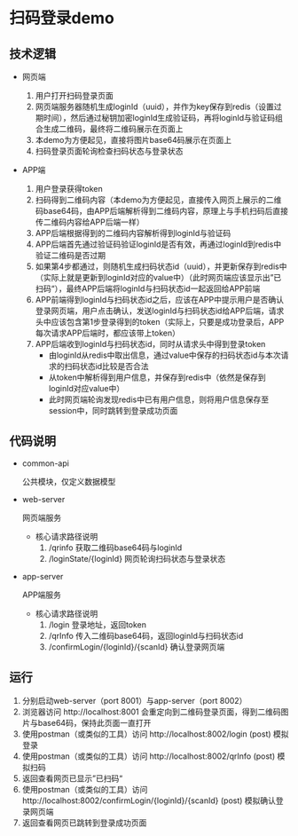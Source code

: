 # 扫码登录demo

## 技术逻辑

- 网页端

    1. 用户打开扫码登录页面
    2. 网页端服务器随机生成loginId（uuid），并作为key保存到redis（设置过期时间），然后通过秘钥加密loginId生成验证码，再将loginId与验证码组合生成二维码，最终将二维码展示在页面上
    3. 本demo为方便起见，直接将图片base64码展示在页面上
    4. 扫码登录页面轮询检查扫码状态与登录状态

- APP端
    1. 用户登录获得token
    2. 扫码得到二维码内容（本demo为方便起见，直接传入网页上展示的二维码base64码，由APP后端解析得到二维码内容，原理上与手机扫码后直接传二维码内容给APP后端一样）
    3. APP后端根据得到的二维码内容解析得到loginId与验证码
    4. APP后端首先通过验证码验证loginId是否有效，再通过loginId到redis中验证二维码是否过期
    5. 如果第4步都通过，则随机生成扫码状态id（uuid），并更新保存到redis中（实际上就是更新到loginId对应的value中）（此时网页端应该显示出”已扫码“），最终APP后端将loginId与扫码状态id一起返回给APP前端
    6. APP前端得到loginId与扫码状态id之后，应该在APP中提示用户是否确认登录网页端，用户点击确认，发送loginId与扫码状态id给APP后端，请求头中应该包含第1步登录得到的token（实际上，只要是成功登录后，APP每次请求APP后端时，都应该带上token）
    7. APP后端收到loginId与扫码状态id，同时从请求头中得到登录token
        - 由loginId从redis中取出信息，通过value中保存的扫码状态id与本次请求的扫码状态id比较是否合法
        - 从token中解析得到用户信息，并保存到redis中（依然是保存到loginId对应value中） 
        - 此时网页端轮询发现redis中已有用户信息，则将用户信息保存至session中，同时跳转到登录成功页面

## 代码说明

- common-api

  公共模块，仅定义数据模型

- web-server

  网页端服务

    - 核心请求路径说明
        1. /qrinfo
        获取二维码base64码与loginId
        2. /loginState/{loginId}
        网页轮询扫码状态与登录状态
- app-server

  APP端服务
    - 核心请求路径说明
        1. /login
        登录地址，返回token
        2. /qrInfo
        传入二维码base64码，返回loginId与扫码状态id
        3. /confirmLogin/{loginId}/{scanId}
        确认登录网页端

## 运行

1. 分别启动web-server（port 8001）与app-server（port 8002）
2. 浏览器访问 http://localhost:8001 会重定向到二维码登录页面，得到二维码图片与base64码，保持此页面一直打开
3. 使用postman（或类似的工具）访问 http://localhost:8002/login (post) 模拟登录
4. 使用postman（或类似的工具）访问 http://localhost:8002/qrInfo (post) 模拟扫码
5. 返回查看网页已显示”已扫码“
6. 使用postman（或类似的工具）访问 http://localhost:8002/confirmLogin/{loginId}/{scanId} (post) 模拟确认登录网页端
7. 返回查看网页已跳转到登录成功页面